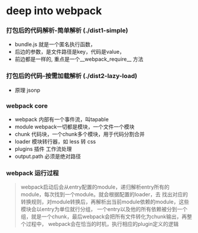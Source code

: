 # deep into webpack 

### 打包后的代码解析-简单解析 (./dist1-simple)
- bundle.js 就是一个匿名执行函数，
- 后边的参数，是文件路径是key，代码是value，
- 前边都是一样的, 重点是一个__webpack_require__ 方法

### 打包后的代码-按需加载解析 (./dist2-lazy-load)
- 原理 jsonp 

### webpack core  
- webpack 内部有一个事件流，叫tapable 
- module webpack一切都是模块，一个文件一个模块
- chunk 代码块，一个chunk多个模块，用于代码分割合并
- loader 模块转行器，如 less 转 css
- plugins 插件 工作流处理
- output.path 必须是绝对路径

### webpack 运行过程
> webpack启动后会从entry配置的module，递归解析entry所有的module，每次找到一个module。就会根据配置的loader，去
找出对应的转换规则，对module转换后，再解析出当前module依赖的module，这些模块会以entry为单位就行分组，
一个entry以及他的所有依赖被分到一个组，就是一个chunk，最后webpack会把所有文件转化为chunk输出，再整个过程中，
webpack会在恰当的时机，执行相应的plugin定义的逻辑 
